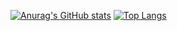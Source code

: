 [![Anurag's GitHub stats](https://github-readme-stats.vercel.app/api?username=Cxx-mlr&count_private=true&show_icons=true&theme=merko)](https://github.com/anuraghazra/github-readme-stats)
[![Top Langs](https://github-readme-stats.vercel.app/api/top-langs/?username=Cxx-mlr&theme=merko)](https://github.com/anuraghazra/github-readme-stats)

